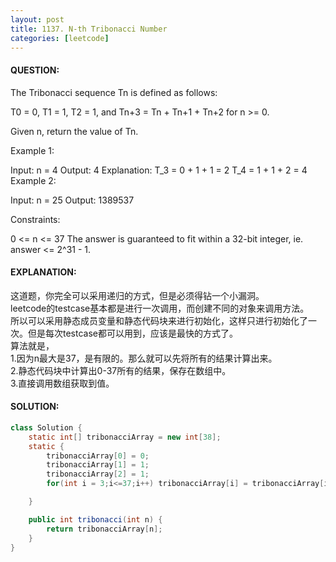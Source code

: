 ```yaml
---
layout: post
title: 1137. N-th Tribonacci Number
categories: [leetcode]
---
```

#### QUESTION:
The Tribonacci sequence Tn is defined as follows: 

T0 = 0, T1 = 1, T2 = 1, and Tn+3 = Tn + Tn+1 + Tn+2 for n >= 0.

Given n, return the value of Tn.

 

Example 1:

Input: n = 4
Output: 4
Explanation:
T_3 = 0 + 1 + 1 = 2
T_4 = 1 + 1 + 2 = 4
Example 2:

Input: n = 25
Output: 1389537
 

Constraints:

0 <= n <= 37
The answer is guaranteed to fit within a 32-bit integer, ie. answer <= 2^31 - 1.
#### EXPLANATION:

这道题，你完全可以采用递归的方式，但是必须得钻一个小漏洞。  
leetcode的testcase基本都是进行一次调用，而创建不同的对象来调用方法。  
所以可以采用静态成员变量和静态代码块来进行初始化，这样只进行初始化了一次。但是每次testcase都可以用到，应该是最快的方式了。  
算法就是，  
1.因为n最大是37，是有限的。那么就可以先将所有的结果计算出来。  
2.静态代码块中计算出0-37所有的结果，保存在数组中。  
3.直接调用数组获取到值。  

#### SOLUTION:
```java
class Solution {
    static int[] tribonacciArray = new int[38];
    static {
        tribonacciArray[0] = 0;
        tribonacciArray[1] = 1;
        tribonacciArray[2] = 1;
        for(int i = 3;i<=37;i++) tribonacciArray[i] = tribonacciArray[i-1]+tribonacciArray[i-2]+tribonacciArray[i-3];

    }

    public int tribonacci(int n) {
        return tribonacciArray[n];
    }
}
```
